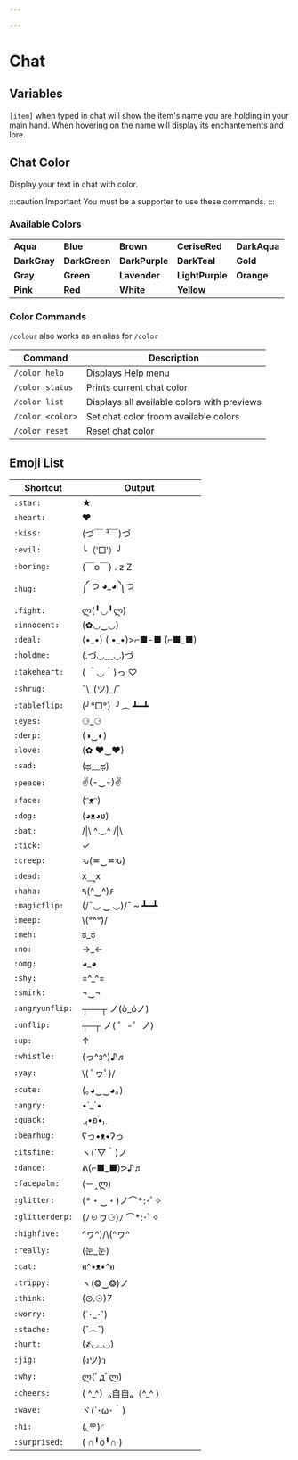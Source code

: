 ```yaml
---

---
```


# Chat

## Variables

`[item]` when typed in chat will show the item's name you are holding in your main hand. When hovering on the name will display its enchantements and lore.

## Chat Color

Display your text in chat with color.

:::caution Important
You must be a supporter to use these commands.
:::
### Available Colors
<table>
    <tr>
        <td><span style={{color: '#55FFFF'}}><strong>Aqua</strong></span></td>
        <td><span style={{color: '#5555FF'}}><strong>Blue</strong></span></td>
        <td><span style={{color: '#c38a5b'}}><strong>Brown</strong></span></td>
        <td><span style={{color: '#df1d6d'}}><strong>CeriseRed</strong></span></td>
        <td><span style={{color: '#00AAAA'}}><strong>DarkAqua</strong></span></td>
    </tr>
    <tr>
        <td><span style={{color: '#555555'}}><strong>DarkGray</strong></span></td>
        <td><span style={{color: '#00AA00'}}><strong>DarkGreen</strong></span></td>
        <td><span style={{color: '#AA00AA'}}><strong>DarkPurple</strong></span></td>
        <td><span style={{color: '#00CC99'}}><strong>DarkTeal</strong></span></td>
        <td><span style={{color: '#FFAA00'}}><strong>Gold</strong></span></td>
    </tr>
    <tr>
        <td><span style={{color: '#AAAAAA'}}><strong>Gray</strong></span></td>
        <td><span style={{color: '#55FF55'}}><strong>Green</strong></span></td>
        <td><span style={{color: '#b877f9'}}><strong>Lavender</strong></span></td>
        <td><span style={{color: '#FF55FF'}}><strong>LightPurple</strong></span></td>
        <td><span style={{color: "#ff7513"}}><strong>Orange</strong></span></td>
    </tr>
    <tr>
        <td><span style={{color: '#fa82ea'}}><strong>Pink</strong></span></td>
        <td><span style={{color: '#FF5555'}}><strong>Red</strong></span></td>
        <td><span style={{color: '#FFFFFF'}}><strong>White</strong></span></td>
        <td><span style={{color: '#FFFF55'}}><strong>Yellow</strong></span></td>
    </tr>
</table>


### Color Commands
`/colour` also works as an alias for `/color`

| Command          | Description                                 |
| ---------------- | ------------------------------------------- |
| `/color help`    | Displays Help menu                          |
| `/color status`  | Prints current chat color                   |
| `/color list`    | Displays all available colors with previews |
| `/color <color>` | Set chat color froom available colors       |
| `/color reset`   | Reset chat color                            |




## Emoji List

| Shortcut        | Output                     |
| --------------- | -------------------------- |
| `:star:`        | ★                          |
| `:heart:`       | ❤                          |
| `:kiss:`        | (づ￣ ³￣)づ                 |
| `:evil:`        | ╰（‵□′）╯                  |
| `:boring:`      | (￣o￣) . z Z                |
| `:hug:`         | ༼ つ ◕_◕ ༽つ               |
| `:fight:`       | ლ(╹◡╹ლ)                    |
| `:innocent:`    | (✿◡‿◡)                     |
| `:deal:`        | (•\_•) ( •\_•)>⌐■-■ (⌐■_■) |
| `:holdme:`      | (.づ◡﹏◡)づ                 |
| `:takeheart:`   | ( ＾◡＾)っ ♡               |
| `:shrug:`       | ¯\\\_(ツ)\_/¯              |
| `:tableflip:`   | (╯°□°）╯︵ ┻━┻              |
| `:eyes:`        | ⚆_⚆                        |
| `:derp:`        | (◑‿◐)                      |
| `:love:`        | (✿ ♥‿♥)                    |
| `:sad:`         | (ಥ﹏ಥ)                      |
| `:peace:`       | ✌(-‿-)✌                    |
| `:face:`        | (ᵔᴥᵔ)                      |
| `:dog:`         | (◕ᴥ◕ʋ)                     |
| `:bat:`         | /\|\ ^._.^ /\|\            |
| `:tick:`        | ✓                          |
| `:creep:`       | ԅ(≖‿≖ԅ)                    |
| `:dead:`        | x⸑x                        |
| `:haha:`        | ٩(^‿^)۶                    |
| `:magicflip:`   | (/¯◡ ‿ ◡)/¯ ~ ┻━┻          |
| `:meep:`        | \\(°^°)/                   |
| `:meh:`         | ಠ_ಠ                        |
| `:no:`          | →_←                        |
| `:omg:`         | ◕_◕                        |
| `:shy:`         | =^_^=                      |
| `:smirk:`       | ¬‿¬                        |
| `:angryunflip:` | ┬──┬ ノ(ò_óノ)             |
| `:unflip:`      | ┬─┬ ノ( ゜-゜ノ)           |
| `:up:`          | ↑                          |
| `:whistle:`     | (っ^з^)♪♬                  |
| `:yay:`         | \\( ﾟヮﾟ)/                   |
| `:cute:`        | (｡◕‿‿◕｡)                   |
| `:angry:`       | •`_´•                      |
| `:quack:`       | ˎ₍•ʚ•₎ˏ                    |
| `:bearhug:`     | ʕっ•ᴥ•ʔっ                  |
| `:itsfine:`     | ヽ(´▽｀)ノ                 |
| `:dance:`       | ᕕ(⌐■_■)ᕗ♪♬                 |
| `:facepalm:`    | (－‸ლ)                     |
| `:glitter:`     | (\*・‿・)ノ⌒*:･ﾟ✧           |
| `:glitterderp:` | (ﾉ☉ヮ⚆)ﾉ ⌒*:･ﾟ✧             |
| `:highfive:`    | \^ヮ\^)/\\(\^ヮ\^          |
| `:really:`      | (눈_눈)                    |
| `:cat:`         | ฅ^•ᴥ•^ฅ                    |
| `:trippy:`      | ヽ(❂‿❂)ノ                  |
| `:think:`       | (⊙.☉)7                     |
| `:worry:`       | (´･_･`)                    |
| `:stache:`      | (ˇ෴ˇ)                      |
| `:hurt:`        | (҂◡_◡)                     |
| `:jig:`         | (งツ)ว                     |
| `:why:`         | ლ(ﾟдﾟლ)                      |
| `:cheers:`      | ( \^\_\^）ₒ自自ₒ（\^_\^ )  |
| `:wave:`        | ヾ(´･ω･｀)                 |
| `:hi:`          | (◟ᅇ)◜                      |
| `:surprised:`   | ( ∩╹o╹∩ )                  |